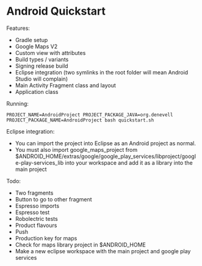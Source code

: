 Android Quickstart
==================

Features:

- Gradle setup
- Google Maps V2
- Custom view with attributes
- Build types / variants
- Signing release build
- Eclipse integration (two symlinks in the root folder will mean Android Studio will complain)
- Main Activity Fragment class and layout
- Application class

Running:

	PROJECT_NAME=AndroidProject PROJECT_PACKAGE_JAVA=org.denevell PROJECT_PACKAGE_NAME=AndroidProject bash quickstart.sh

Eclipse integration:

- You can import the project into Eclipse as an Android project as normal.
- You must also import google_maps_project from $ANDROID_HOME/extras/google/google_play_services/libproject/google-play-services_lib into your workspace and add it as a library into the main project

Todo:

- Two fragments
- Button to go to other fragment
- Espresso imports
- Espresso test
- Robolectric tests
- Product flavours
- Push
- Production key for maps
- Check for maps library project in $ANDROID_HOME
- Make a new eclipse workspace with the main project and google play services
